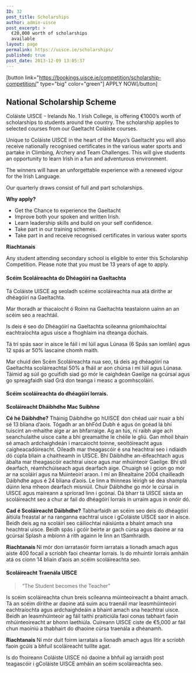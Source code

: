 ```yaml
---
ID: 32
post_title: Scholarships
author: admin-uisce
post_excerpt: >
  €20,000 worth of scholarships
  available
layout: page
permalink: https://uisce.ie/scholarships/
published: true
post_date: 2013-12-09 13:05:37
---
```

[button link="https://bookings.uisce.ie/competition/scholarship-competition/" type="big" color="green"] APPLY NOW[/button]
<h2>National Scholarship Scheme</h2>
Coláiste UISCE - Irelands No. 1 Irish College, is offering €1000’s worth of scholarships to students around the country. The scholarship applies to selected courses from our Gaeltacht Coláiste courses.

Unique to Coláiste UISCE in the heart of the Mayo’s Gaeltacht you will also receive nationally recognised certificates in the various water sports and partake in Climbing, Archery and Team Challenges. This will give students an opportunity to learn Irish in a fun and adventurous environment.

The winners will have an unforgettable experience with a renewed vigour for the Irish Language.

Our quarterly draws consist of full and part scholarships.

<strong>Why apply?</strong>
<ul>
 	<li>Get the Chance to experience the Gaeltacht</li>
 	<li>Improve both your spoken and written Irish.</li>
 	<li>Learn leadership skills and build on your self confidence.</li>
 	<li>Take part in our training schemes.</li>
 	<li>Take part in and receive recognised certificates in various water sports</li>
</ul>
<strong><strong>Riachtanais </strong></strong>

Any student attending secondary school is eligible to enter this Scholarship Competition.
Please note that you must be 13 years of age to apply.
<h4>Scéim Scoláireachta do Dhéagóirí na Gaeltachta</h4>
Tá Coláiste UISCE ag seoladh scéime scoláireachta nua atá dírithe ar dhéagóirí na Gaeltachta.

Mar thoradh ar thacaíocht ó Roinn na Gaeltachta teastaíonn uainn an an scéim seo a reachtáil.

Is deis é seo do Dhéagóirí na Gaeltachta scileanna gníomhaíochtaí eachtraíochta agus uisce a fhoghlaim ina dteanga dúchais.

Tá trí spás saor in aisce le fáil i mí Iúil agus Lúnasa (6 Spás san iomlán) agus 12 spás ar 50% lascaine chomh maith.

Mar chuid den Scém Scoláireachta nua seo, tá deis ag dhéagóirí na Gaeltachta scoláireachtaí 50% a fháil ar aon chúrsa i mí Iúil agus Lúnasa. Táimid ag súil go gcuifidh siad go mór le caighdeán Gaeilge na gcúrsaí agus go spreagfaidh siad Grá don teanga i measc a gcomhscoláirí.
<h4>Scéim scoláireachta do dhéagóirí Iorrais.</h4>
<b>Scoláireacht Dháibhdhe Mac Suibhne</b>

<strong>Cé hé Dáibhdhe?</strong>
Tháinig Dáibhdhe go hUISCE don chéad uair nuair a bhí sé 13 bliana d’aois. Tógadh ar an bhFód Dubh é agus ón gcéad lá bhí tuiscint an-mhaithe aige ar an bhfarraige. Ag an tús, ní raibh aige ach seanchulaithe uisce caite a bhí greamaithe le chéile le gliú. Gan mhoil bhain sé amach ardchaighdeán i marcaíocht toinne, seoltóireacht agus caigheacadóireacht. Oileadh mar theagascóir é sna heachtraí seo i ndiaidh dó cúpla bliain a chaitheamh in UISCE. Bhí Dáibhdhe an-éifeachtach agus ábalta mar theagascóir eachtraí uisce agus mar mhúinteoir Gaeilge. Bhí stíl dearfach, réamhchúiseach agus dearfach aige. Chuaigh sé i gcion go mór ar na scoláirí agus na Múinteoirí araon. I mí an Bhealtaine 2004 chailleadh Dáibhdhe agus é 24 bliana d’aois. Le linn a thinneas léirigh sé dea shampla dúinn lena mheon dearfach misniúil. Chuir Dáibhdhe go mór le cúrsaí in UISCE agus maireann a spriorad linn i gcónaí. Dá bharr tá UISCE sásta an scoláireacht seo a chur ar fail do dhéagóirí Iorrais in urraim agus in onóir dó.

<strong>Cad é Scoláireacht Dáibhdhe?</strong>
Tabharfaidh an scéim seo deis do dhéagóirí áitiúla freastal ar na ranganna eachtraí uisce i gColáiste UISCE saor in aisce. Beidh deis ag na scoláirí seo cáilíochtaí náisiúnta a bhaint amach sna heachtraí uisce. Beidh spás i gcóir beirte ar gach cúrsa agus daoine ar na gcúrsaí Splash a mbíonn á rith againn le linn an tSamhraidh.

<strong>Riachtanais </strong>
Ní mór don iarratasóir foirm iarratais a líonadh amach agus aiste 400 focail a scríobh faoi cheantar Iorrais. Is do mhuintir Iorrais amháin atá os cionn 14 bliain d’aois an scéim scoláireachta seo.
<h4>Scoláireacht Traenála UISCE</h4>
<blockquote> “The Student becomes the Teacher”</blockquote>
Is scéim scoláireachta chun breis scileanna múinteoireacht a bhaint amach. Tá an scéim dírithe ar daoine atá suim acu traenáil mar leasmhúinteoirí eachtraíochta agus ardchaighdeáin a bhaint amach sna heachtraí uisce. Beidh an leasmhúinteoir ag fáil taithí praiticiúla faoi conas tabhairt faoin mhúinteoireacht ar bhonn laethiúla.
Cuireann UISCE ciste de €5,000 ar fáil chun maoiniú a thabhairt do dhaoine cúrsa traenála a dhéanamh.

<strong>Riachtanais </strong>
Ní mór duit foirm iarratais a líonadh amach agus litir a scríobh faoin gcúis a bhfuil scoláireacht tuillte agat.

Is do fhoireann Coláiste UISCE nó daoine a bhfuil ag iarraidh post teagascóir i gColáiste UISCE amháin an scéim scoláireachta seo.